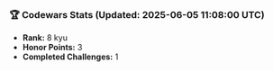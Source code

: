 ### 🏆 Codewars Stats (Updated: 2025-06-05 11:08:00 UTC)

- **Rank:** 8 kyu
- **Honor Points:** 3
- **Completed Challenges:** 1
